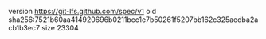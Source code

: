 version https://git-lfs.github.com/spec/v1
oid sha256:7521b60aa414920696b0211bcc1e7b50261f5207bb162c325aedba2acb1b3ec7
size 23304
